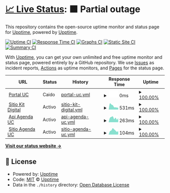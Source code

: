 # [📈 Live Status](https://upptime.github.io/upptime): <!--live status--> **🟧 Partial outage**

This repository contains the open-source uptime monitor and status page for [Upptime](https://upptime.js.org), powered by [Upptime](https://github.com/upptime/upptime).

[![Uptime CI](https://github.com/Asimovers/cl-asimov-uc-status/workflows/Uptime%20CI/badge.svg)](https://github.com/Asimovers/cl-asimov-uc-status/actions?query=workflow%3A%22Uptime+CI%22)
[![Response Time CI](https://github.com/Asimovers/cl-asimov-uc-status/workflows/Response%20Time%20CI/badge.svg)](https://github.com/Asimovers/cl-asimov-uc-status/actions?query=workflow%3A%22Response+Time+CI%22)
[![Graphs CI](https://github.com/Asimovers/cl-asimov-uc-status/workflows/Graphs%20CI/badge.svg)](https://github.com/Asimovers/cl-asimov-uc-status/actions?query=workflow%3A%22Graphs+CI%22)
[![Static Site CI](https://github.com/Asimovers/cl-asimov-uc-status/workflows/Static%20Site%20CI/badge.svg)](https://github.com/Asimovers/cl-asimov-uc-status/actions?query=workflow%3A%22Static+Site+CI%22)
[![Summary CI](https://github.com/Asimovers/cl-asimov-uc-status/workflows/Summary%20CI/badge.svg)](https://github.com/Asimovers/cl-asimov-uc-status/actions?query=workflow%3A%22Summary+CI%22)

With [Upptime](https://upptime.js.org), you can get your own unlimited and free uptime monitor and status page, powered entirely by a GitHub repository. We use [Issues](https://github.com/upptime/upptime/issues) as incident reports, [Actions](https://github.com/Asimovers/cl-asimov-uc-status/actions) as uptime monitors, and [Pages](https://upptime.github.io/upptime) for the status page.

<!--start: status pages-->
<!-- This summary is generated by Upptime (https://github.com/upptime/upptime) -->
<!-- Do not edit this manually, your changes will be overwritten -->
<!-- prettier-ignore -->
| URL | Status | History | Response Time | Uptime |
| --- | ------ | ------- | ------------- | ------ |
| <img alt="" src="https://icons.duckduckgo.com/ip3/uc.cl.ico" height="13"> [Portal UC](https://uc.cl) | Caido | [portal-uc.yml](https://github.com/Asimovers/cl-asimov-uc-status/commits/HEAD/history/portal-uc.yml) | <details><summary><img alt="Response time graph" src="./graphs/portal-uc/response-time-week.png" height="20"> 0ms</summary><br><a href="https://status.uc.asimov.cl/history/portal-uc"><img alt="Response time 1540" src="https://img.shields.io/endpoint?url=https%3A%2F%2Fraw.githubusercontent.com%2FAsimovers%2Fcl-asimov-uc-status%2FHEAD%2Fapi%2Fportal-uc%2Fresponse-time.json"></a><br><a href="https://status.uc.asimov.cl/history/portal-uc"><img alt="24-hour response time 0" src="https://img.shields.io/endpoint?url=https%3A%2F%2Fraw.githubusercontent.com%2FAsimovers%2Fcl-asimov-uc-status%2FHEAD%2Fapi%2Fportal-uc%2Fresponse-time-day.json"></a><br><a href="https://status.uc.asimov.cl/history/portal-uc"><img alt="7-day response time 0" src="https://img.shields.io/endpoint?url=https%3A%2F%2Fraw.githubusercontent.com%2FAsimovers%2Fcl-asimov-uc-status%2FHEAD%2Fapi%2Fportal-uc%2Fresponse-time-week.json"></a><br><a href="https://status.uc.asimov.cl/history/portal-uc"><img alt="30-day response time 1562" src="https://img.shields.io/endpoint?url=https%3A%2F%2Fraw.githubusercontent.com%2FAsimovers%2Fcl-asimov-uc-status%2FHEAD%2Fapi%2Fportal-uc%2Fresponse-time-month.json"></a><br><a href="https://status.uc.asimov.cl/history/portal-uc"><img alt="1-year response time 1540" src="https://img.shields.io/endpoint?url=https%3A%2F%2Fraw.githubusercontent.com%2FAsimovers%2Fcl-asimov-uc-status%2FHEAD%2Fapi%2Fportal-uc%2Fresponse-time-year.json"></a></details> | <details><summary><a href="https://status.uc.asimov.cl/history/portal-uc">100.00%</a></summary><a href="https://status.uc.asimov.cl/history/portal-uc"><img alt="All-time uptime 94.76%" src="https://img.shields.io/endpoint?url=https%3A%2F%2Fraw.githubusercontent.com%2FAsimovers%2Fcl-asimov-uc-status%2FHEAD%2Fapi%2Fportal-uc%2Fuptime.json"></a><br><a href="https://status.uc.asimov.cl/history/portal-uc"><img alt="24-hour uptime 100.00%" src="https://img.shields.io/endpoint?url=https%3A%2F%2Fraw.githubusercontent.com%2FAsimovers%2Fcl-asimov-uc-status%2FHEAD%2Fapi%2Fportal-uc%2Fuptime-day.json"></a><br><a href="https://status.uc.asimov.cl/history/portal-uc"><img alt="7-day uptime 100.00%" src="https://img.shields.io/endpoint?url=https%3A%2F%2Fraw.githubusercontent.com%2FAsimovers%2Fcl-asimov-uc-status%2FHEAD%2Fapi%2Fportal-uc%2Fuptime-week.json"></a><br><a href="https://status.uc.asimov.cl/history/portal-uc"><img alt="30-day uptime 88.09%" src="https://img.shields.io/endpoint?url=https%3A%2F%2Fraw.githubusercontent.com%2FAsimovers%2Fcl-asimov-uc-status%2FHEAD%2Fapi%2Fportal-uc%2Fuptime-month.json"></a><br><a href="https://status.uc.asimov.cl/history/portal-uc"><img alt="1-year uptime 94.76%" src="https://img.shields.io/endpoint?url=https%3A%2F%2Fraw.githubusercontent.com%2FAsimovers%2Fcl-asimov-uc-status%2FHEAD%2Fapi%2Fportal-uc%2Fuptime-year.json"></a></details>
| <img alt="" src="https://icons.duckduckgo.com/ip3/kitdigital.uc.cl.ico" height="13"> [Sitio Kit Digital](https://kitdigital.uc.cl) | Activo | [sitio-kit-digital.yml](https://github.com/Asimovers/cl-asimov-uc-status/commits/HEAD/history/sitio-kit-digital.yml) | <details><summary><img alt="Response time graph" src="./graphs/sitio-kit-digital/response-time-week.png" height="20"> 531ms</summary><br><a href="https://status.uc.asimov.cl/history/sitio-kit-digital"><img alt="Response time 527" src="https://img.shields.io/endpoint?url=https%3A%2F%2Fraw.githubusercontent.com%2FAsimovers%2Fcl-asimov-uc-status%2FHEAD%2Fapi%2Fsitio-kit-digital%2Fresponse-time.json"></a><br><a href="https://status.uc.asimov.cl/history/sitio-kit-digital"><img alt="24-hour response time 275" src="https://img.shields.io/endpoint?url=https%3A%2F%2Fraw.githubusercontent.com%2FAsimovers%2Fcl-asimov-uc-status%2FHEAD%2Fapi%2Fsitio-kit-digital%2Fresponse-time-day.json"></a><br><a href="https://status.uc.asimov.cl/history/sitio-kit-digital"><img alt="7-day response time 531" src="https://img.shields.io/endpoint?url=https%3A%2F%2Fraw.githubusercontent.com%2FAsimovers%2Fcl-asimov-uc-status%2FHEAD%2Fapi%2Fsitio-kit-digital%2Fresponse-time-week.json"></a><br><a href="https://status.uc.asimov.cl/history/sitio-kit-digital"><img alt="30-day response time 537" src="https://img.shields.io/endpoint?url=https%3A%2F%2Fraw.githubusercontent.com%2FAsimovers%2Fcl-asimov-uc-status%2FHEAD%2Fapi%2Fsitio-kit-digital%2Fresponse-time-month.json"></a><br><a href="https://status.uc.asimov.cl/history/sitio-kit-digital"><img alt="1-year response time 527" src="https://img.shields.io/endpoint?url=https%3A%2F%2Fraw.githubusercontent.com%2FAsimovers%2Fcl-asimov-uc-status%2FHEAD%2Fapi%2Fsitio-kit-digital%2Fresponse-time-year.json"></a></details> | <details><summary><a href="https://status.uc.asimov.cl/history/sitio-kit-digital">100.00%</a></summary><a href="https://status.uc.asimov.cl/history/sitio-kit-digital"><img alt="All-time uptime 99.98%" src="https://img.shields.io/endpoint?url=https%3A%2F%2Fraw.githubusercontent.com%2FAsimovers%2Fcl-asimov-uc-status%2FHEAD%2Fapi%2Fsitio-kit-digital%2Fuptime.json"></a><br><a href="https://status.uc.asimov.cl/history/sitio-kit-digital"><img alt="24-hour uptime 100.00%" src="https://img.shields.io/endpoint?url=https%3A%2F%2Fraw.githubusercontent.com%2FAsimovers%2Fcl-asimov-uc-status%2FHEAD%2Fapi%2Fsitio-kit-digital%2Fuptime-day.json"></a><br><a href="https://status.uc.asimov.cl/history/sitio-kit-digital"><img alt="7-day uptime 100.00%" src="https://img.shields.io/endpoint?url=https%3A%2F%2Fraw.githubusercontent.com%2FAsimovers%2Fcl-asimov-uc-status%2FHEAD%2Fapi%2Fsitio-kit-digital%2Fuptime-week.json"></a><br><a href="https://status.uc.asimov.cl/history/sitio-kit-digital"><img alt="30-day uptime 100.00%" src="https://img.shields.io/endpoint?url=https%3A%2F%2Fraw.githubusercontent.com%2FAsimovers%2Fcl-asimov-uc-status%2FHEAD%2Fapi%2Fsitio-kit-digital%2Fuptime-month.json"></a><br><a href="https://status.uc.asimov.cl/history/sitio-kit-digital"><img alt="1-year uptime 99.98%" src="https://img.shields.io/endpoint?url=https%3A%2F%2Fraw.githubusercontent.com%2FAsimovers%2Fcl-asimov-uc-status%2FHEAD%2Fapi%2Fsitio-kit-digital%2Fuptime-year.json"></a></details>
| <img alt="" src="https://icons.duckduckgo.com/ip3/api.agenda.uc.asimov.cl.ico" height="13"> [Api Agenda UC](https://api.agenda.uc.asimov.cl/) | Activo | [api-agenda-uc.yml](https://github.com/Asimovers/cl-asimov-uc-status/commits/HEAD/history/api-agenda-uc.yml) | <details><summary><img alt="Response time graph" src="./graphs/api-agenda-uc/response-time-week.png" height="20"> 263ms</summary><br><a href="https://status.uc.asimov.cl/history/api-agenda-uc"><img alt="Response time 265" src="https://img.shields.io/endpoint?url=https%3A%2F%2Fraw.githubusercontent.com%2FAsimovers%2Fcl-asimov-uc-status%2FHEAD%2Fapi%2Fapi-agenda-uc%2Fresponse-time.json"></a><br><a href="https://status.uc.asimov.cl/history/api-agenda-uc"><img alt="24-hour response time 244" src="https://img.shields.io/endpoint?url=https%3A%2F%2Fraw.githubusercontent.com%2FAsimovers%2Fcl-asimov-uc-status%2FHEAD%2Fapi%2Fapi-agenda-uc%2Fresponse-time-day.json"></a><br><a href="https://status.uc.asimov.cl/history/api-agenda-uc"><img alt="7-day response time 263" src="https://img.shields.io/endpoint?url=https%3A%2F%2Fraw.githubusercontent.com%2FAsimovers%2Fcl-asimov-uc-status%2FHEAD%2Fapi%2Fapi-agenda-uc%2Fresponse-time-week.json"></a><br><a href="https://status.uc.asimov.cl/history/api-agenda-uc"><img alt="30-day response time 260" src="https://img.shields.io/endpoint?url=https%3A%2F%2Fraw.githubusercontent.com%2FAsimovers%2Fcl-asimov-uc-status%2FHEAD%2Fapi%2Fapi-agenda-uc%2Fresponse-time-month.json"></a><br><a href="https://status.uc.asimov.cl/history/api-agenda-uc"><img alt="1-year response time 265" src="https://img.shields.io/endpoint?url=https%3A%2F%2Fraw.githubusercontent.com%2FAsimovers%2Fcl-asimov-uc-status%2FHEAD%2Fapi%2Fapi-agenda-uc%2Fresponse-time-year.json"></a></details> | <details><summary><a href="https://status.uc.asimov.cl/history/api-agenda-uc">100.00%</a></summary><a href="https://status.uc.asimov.cl/history/api-agenda-uc"><img alt="All-time uptime 100.00%" src="https://img.shields.io/endpoint?url=https%3A%2F%2Fraw.githubusercontent.com%2FAsimovers%2Fcl-asimov-uc-status%2FHEAD%2Fapi%2Fapi-agenda-uc%2Fuptime.json"></a><br><a href="https://status.uc.asimov.cl/history/api-agenda-uc"><img alt="24-hour uptime 100.00%" src="https://img.shields.io/endpoint?url=https%3A%2F%2Fraw.githubusercontent.com%2FAsimovers%2Fcl-asimov-uc-status%2FHEAD%2Fapi%2Fapi-agenda-uc%2Fuptime-day.json"></a><br><a href="https://status.uc.asimov.cl/history/api-agenda-uc"><img alt="7-day uptime 100.00%" src="https://img.shields.io/endpoint?url=https%3A%2F%2Fraw.githubusercontent.com%2FAsimovers%2Fcl-asimov-uc-status%2FHEAD%2Fapi%2Fapi-agenda-uc%2Fuptime-week.json"></a><br><a href="https://status.uc.asimov.cl/history/api-agenda-uc"><img alt="30-day uptime 100.00%" src="https://img.shields.io/endpoint?url=https%3A%2F%2Fraw.githubusercontent.com%2FAsimovers%2Fcl-asimov-uc-status%2FHEAD%2Fapi%2Fapi-agenda-uc%2Fuptime-month.json"></a><br><a href="https://status.uc.asimov.cl/history/api-agenda-uc"><img alt="1-year uptime 100.00%" src="https://img.shields.io/endpoint?url=https%3A%2F%2Fraw.githubusercontent.com%2FAsimovers%2Fcl-asimov-uc-status%2FHEAD%2Fapi%2Fapi-agenda-uc%2Fuptime-year.json"></a></details>
| <img alt="" src="https://icons.duckduckgo.com/ip3/cl-uc-agenda-front.netlify.app.ico" height="13"> [Sitio Agenda UC](https://cl-uc-agenda-front.netlify.app/) | Activo | [sitio-agenda-uc.yml](https://github.com/Asimovers/cl-asimov-uc-status/commits/HEAD/history/sitio-agenda-uc.yml) | <details><summary><img alt="Response time graph" src="./graphs/sitio-agenda-uc/response-time-week.png" height="20"> 104ms</summary><br><a href="https://status.uc.asimov.cl/history/sitio-agenda-uc"><img alt="Response time 195" src="https://img.shields.io/endpoint?url=https%3A%2F%2Fraw.githubusercontent.com%2FAsimovers%2Fcl-asimov-uc-status%2FHEAD%2Fapi%2Fsitio-agenda-uc%2Fresponse-time.json"></a><br><a href="https://status.uc.asimov.cl/history/sitio-agenda-uc"><img alt="24-hour response time 85" src="https://img.shields.io/endpoint?url=https%3A%2F%2Fraw.githubusercontent.com%2FAsimovers%2Fcl-asimov-uc-status%2FHEAD%2Fapi%2Fsitio-agenda-uc%2Fresponse-time-day.json"></a><br><a href="https://status.uc.asimov.cl/history/sitio-agenda-uc"><img alt="7-day response time 104" src="https://img.shields.io/endpoint?url=https%3A%2F%2Fraw.githubusercontent.com%2FAsimovers%2Fcl-asimov-uc-status%2FHEAD%2Fapi%2Fsitio-agenda-uc%2Fresponse-time-week.json"></a><br><a href="https://status.uc.asimov.cl/history/sitio-agenda-uc"><img alt="30-day response time 165" src="https://img.shields.io/endpoint?url=https%3A%2F%2Fraw.githubusercontent.com%2FAsimovers%2Fcl-asimov-uc-status%2FHEAD%2Fapi%2Fsitio-agenda-uc%2Fresponse-time-month.json"></a><br><a href="https://status.uc.asimov.cl/history/sitio-agenda-uc"><img alt="1-year response time 195" src="https://img.shields.io/endpoint?url=https%3A%2F%2Fraw.githubusercontent.com%2FAsimovers%2Fcl-asimov-uc-status%2FHEAD%2Fapi%2Fsitio-agenda-uc%2Fresponse-time-year.json"></a></details> | <details><summary><a href="https://status.uc.asimov.cl/history/sitio-agenda-uc">100.00%</a></summary><a href="https://status.uc.asimov.cl/history/sitio-agenda-uc"><img alt="All-time uptime 100.00%" src="https://img.shields.io/endpoint?url=https%3A%2F%2Fraw.githubusercontent.com%2FAsimovers%2Fcl-asimov-uc-status%2FHEAD%2Fapi%2Fsitio-agenda-uc%2Fuptime.json"></a><br><a href="https://status.uc.asimov.cl/history/sitio-agenda-uc"><img alt="24-hour uptime 100.00%" src="https://img.shields.io/endpoint?url=https%3A%2F%2Fraw.githubusercontent.com%2FAsimovers%2Fcl-asimov-uc-status%2FHEAD%2Fapi%2Fsitio-agenda-uc%2Fuptime-day.json"></a><br><a href="https://status.uc.asimov.cl/history/sitio-agenda-uc"><img alt="7-day uptime 100.00%" src="https://img.shields.io/endpoint?url=https%3A%2F%2Fraw.githubusercontent.com%2FAsimovers%2Fcl-asimov-uc-status%2FHEAD%2Fapi%2Fsitio-agenda-uc%2Fuptime-week.json"></a><br><a href="https://status.uc.asimov.cl/history/sitio-agenda-uc"><img alt="30-day uptime 100.00%" src="https://img.shields.io/endpoint?url=https%3A%2F%2Fraw.githubusercontent.com%2FAsimovers%2Fcl-asimov-uc-status%2FHEAD%2Fapi%2Fsitio-agenda-uc%2Fuptime-month.json"></a><br><a href="https://status.uc.asimov.cl/history/sitio-agenda-uc"><img alt="1-year uptime 100.00%" src="https://img.shields.io/endpoint?url=https%3A%2F%2Fraw.githubusercontent.com%2FAsimovers%2Fcl-asimov-uc-status%2FHEAD%2Fapi%2Fsitio-agenda-uc%2Fuptime-year.json"></a></details>

<!--end: status pages-->

[**Visit our status website →**](https://upptime.github.io/upptime)

## 📄 License

- Powered by: [Upptime](https://github.com/upptime/upptime)
- Code: [MIT](./LICENSE) © [Upptime](https://upptime.js.org)
- Data in the `./history` directory: [Open Database License](https://opendatacommons.org/licenses/odbl/1-0/)

